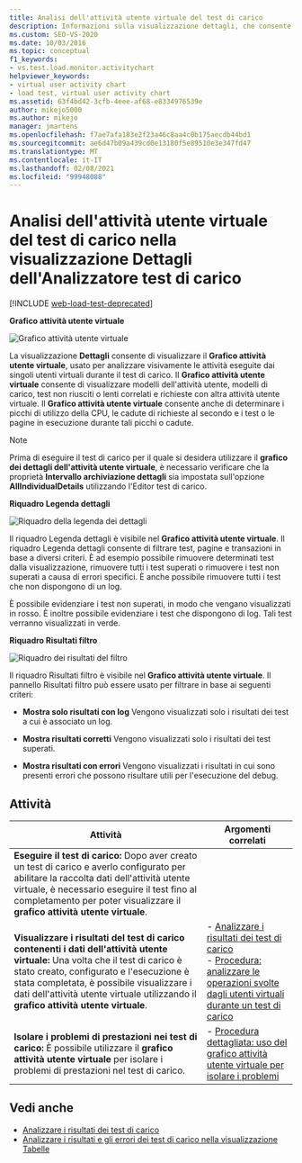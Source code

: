 ```yaml
---
title: Analisi dell'attività utente virtuale del test di carico
description: Informazioni sulla visualizzazione dettagli, che consente di visualizzare il grafico attività utente virtuale. Analizzare i singoli utenti virtuali durante il test di carico.
ms.custom: SEO-VS-2020
ms.date: 10/03/2016
ms.topic: conceptual
f1_keywords:
- vs.test.load.monitor.activitychart
helpviewer_keywords:
- virtual user activity chart
- load test, virtual user activity chart
ms.assetid: 63f4bd42-3cfb-4eee-af68-e8334976539e
author: mikejo5000
ms.author: mikejo
manager: jmartens
ms.openlocfilehash: f7ae7afa183e2f23a46c8aa4c0b175aecdb44bd1
ms.sourcegitcommit: ae6d47b09a439cd0e13180f5e89510e3e347fd47
ms.translationtype: MT
ms.contentlocale: it-IT
ms.lasthandoff: 02/08/2021
ms.locfileid: "99948088"
---
```

# <a name="analyzing-load-test-virtual-user-activity-in-the-details-view-of-the-load-test-analyzer"></a>Analisi dell'attività utente virtuale del test di carico nella visualizzazione Dettagli dell'Analizzatore test di carico

[!INCLUDE [web-load-test-deprecated](includes/web-load-test-deprecated.md)]

**Grafico attività utente virtuale**

![Grafico attività utente virtuale](../test/media/virtual_actchart.png)

La visualizzazione **Dettagli** consente di visualizzare il **Grafico attività utente virtuale**, usato per analizzare visivamente le attività eseguite dai singoli utenti virtuali durante il test di carico. Il **Grafico attività utente virtuale** consente di visualizzare modelli dell'attività utente, modelli di carico, test non riusciti o lenti correlati e richieste con altra attività utente virtuale. Il **Grafico attività utente virtuale** consente anche di determinare i picchi di utilizzo della CPU, le cadute di richieste al secondo e i test o le pagine in esecuzione durante tali picchi o cadute.

> [!NOTE]
> Prima di eseguire il test di carico per il quale si desidera utilizzare il **grafico dei dettagli dell'attività utente virtuale**, è necessario verificare che la proprietà **Intervallo archiviazione dettagli** sia impostata sull'opzione **AllIndividualDetails** utilizzando l'Editor test di carico.

**Riquadro Legenda dettagli**

![Riquadro della legenda dei dettagli](../test/media/ltest_detailslegend.png)

Il riquadro Legenda dettagli è visibile nel **Grafico attività utente virtuale**. Il riquadro Legenda dettagli consente di filtrare test, pagine e transazioni in base a diversi criteri. È ad esempio possibile rimuovere determinati test dalla visualizzazione, rimuovere tutti i test superati o rimuovere i test non superati a causa di errori specifici. È anche possibile rimuovere tutti i test che non dispongono di un log.

È possibile evidenziare i test non superati, in modo che vengano visualizzati in rosso. È inoltre possibile evidenziare i test che dispongono di log. Tali test verranno visualizzati in verde.

**Riquadro Risultati filtro**

![Riquadro dei risultati del filtro](../test/media/ltest_filterresults.png)

Il riquadro Risultati filtro è visibile nel **Grafico attività utente virtuale**. Il pannello Risultati filtro può essere usato per filtrare in base ai seguenti criteri:

- **Mostra solo risultati con log** Vengono visualizzati solo i risultati dei test a cui è associato un log.

- **Mostra risultati corretti** Vengono visualizzati solo i risultati dei test superati.

- **Mostra risultati con errori** Vengono visualizzati i risultati in cui sono presenti errori che possono risultare utili per l'esecuzione del debug.

## <a name="tasks"></a>Attività

|Attività|Argomenti correlati|
|-|-|
|**Eseguire il test di carico:** Dopo aver creato un test di carico e averlo configurato per abilitare la raccolta dati dell'attività utente virtuale, è necessario eseguire il test fino al completamento per poter visualizzare il **grafico attività utente virtuale**.||
|**Visualizzare i risultati del test di carico contenenti i dati dell'attività utente virtuale:** Una volta che il test di carico è stato creato, configurato e l'esecuzione è stata completata, è possibile visualizzare i dati dell'attività utente virtuale utilizzando il **grafico attività utente virtuale**.|-   [Analizzare i risultati dei test di carico](../test/analyze-load-test-results-using-the-load-test-analyzer.md)<br />-   [Procedura: analizzare le operazioni svolte dagli utenti virtuali durante un test di carico](../test/how-to-analyze-virtual-user-activity-during-a-load-test.md)|
|**Isolare i problemi di prestazioni nei test di carico:** È possibile utilizzare il **grafico attività utente virtuale** per isolare i problemi di prestazioni nel test di carico.|-   [Procedura dettagliata: uso del grafico attività utente virtuale per isolare i problemi](../test/walkthrough-use-the-virtual-user-activity-chart-to-isolate-issues.md)|

## <a name="see-also"></a>Vedi anche

- [Analizzare i risultati dei test di carico](../test/analyze-load-test-results-using-the-load-test-analyzer.md)
- [Analizzare i risultati e gli errori dei test di carico nella visualizzazione Tabelle](../test/analyze-load-test-results-and-errors-in-the-tables-view.md)
